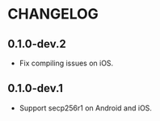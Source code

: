 # CHANGELOG

## 0.1.0-dev.2

* Fix compiling issues on iOS.

## 0.1.0-dev.1

* Support secp256r1 on Android and iOS.
